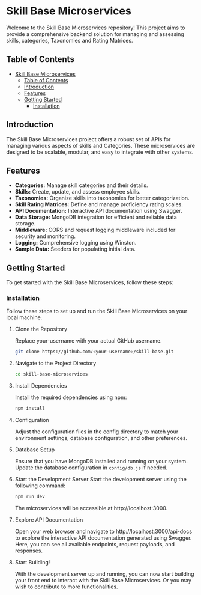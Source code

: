 # Skill Base Microservices

Welcome to the Skill Base Microservices repository! This project aims to provide a comprehensive backend solution for managing and assessing skills, categories, Taxonomies and Rating Matrices.

## Table of Contents

- [Skill Base Microservices](#skill-base-microservices)
  - [Table of Contents](#table-of-contents)
  - [Introduction](#introduction)
  - [Features](#features)
  - [Getting Started](#getting-started)
    - [Installation](#installation)

## Introduction

The Skill Base Microservices project offers a robust set of APIs for managing various aspects of skills and Categories. These microservices are designed to be scalable, modular, and easy to integrate with other systems.

## Features

- **Categories:** Manage skill categories and their details.
- **Skills:** Create, update, and assess employee skills.
- **Taxonomies:** Organize skills into taxonomies for better categorization.
- **Skill Rating Matrices:** Define and manage proficiency rating scales.
- **API Documentation:** Interactive API documentation using Swagger.
- **Data Storage:** MongoDB integration for efficient and reliable data storage.
- **Middleware:** CORS and request logging middleware included for security and monitoring.
- **Logging:** Comprehensive logging using Winston.
- **Sample Data:** Seeders for populating initial data.

## Getting Started

To get started with the Skill Base Microservices, follow these steps:

### Installation
Follow these steps to set up and run the Skill Base Microservices on your local machine.

1. Clone the Repository

    Replace your-username with your actual GitHub username.

    ``` bash
    git clone https://github.com/<your-username>/skill-base.git
    ``````

2. Navigate to the Project Directory

    ```bash
    cd skill-base-microservices
    ```

3. Install Dependencies

    Install the required dependencies using npm:

    ``` bash
    npm install
    ```


4. Configuration

    Adjust the configuration files in the config directory to match your environment settings, database configuration, and other preferences.

5. Database Setup 

    Ensure that you have MongoDB installed and running on your system. Update the database configuration in ``config/db.js`` if needed.

6. Start the Development Server
    Start the development server using the following command:

    ```bash
    npm run dev
    ```

    The microservices will be accessible at http://localhost:3000.

7. Explore API Documentation

   Open your web browser and navigate to http://localhost:3000/api-docs to explore the interactive API documentation generated using Swagger. Here, you can see all available endpoints, request payloads, and responses.

8. Start Building!

    With the development server up and running, you can now start building your front end to interact with the Skill Base Microservices. Or you may wish to contribute to more functionalities.

